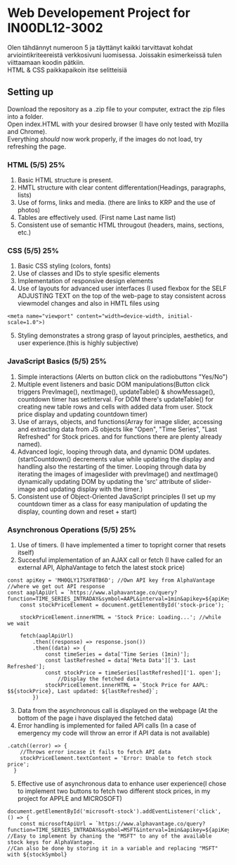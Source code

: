 # Web Developement Project for IN00DL12-3002

Olen tähdännyt numeroon 5 ja täyttänyt kaikki tarvittavat kohdat arviointikriteereistä verkkosivuni luomisessa. Joissakin esimerkeissä tulen viittaamaan koodin pätkiin.  
HTML & CSS paikkapaikoin itse selitteisiä

## Setting up
Download the repository as a .zip file to your computer, extract the zip files into a folder.  
Open index.HTML with your desired browser (I have only tested with Mozilla and Chrome).  
Everything *should* now work properly, if the images do not load, try refreshing the page.

### HTML (5/5) 25%

1. Basic HTML structure is present.
2. HMTL structure with clear content differentation(Headings, paragraphs, lists)
3. Use of forms, links and media. (there are links to KRP and the use of photos)
4. Tables are effectively used. (First name Last name list)
5. Consistent use of semantic HTML througout (headers, mains, sections, etc.)

### CSS (5/5) 25%
1. Basic CSS styling (colors, fonts)
2. Use of classes and IDs to style spesific elements
3. Implementation of responsive design elements
4. Use of layouts for advanced user interfaces (I used flexbox for the SELF ADJUSTING TEXT on the top of the web-page to stay consistent across viewmodel changes and also in HMTL files using
```
<meta name="viewport" content="width=device-width, initial-scale=1.0">)
```
5. Styling demonstrates a strong grasp of layout principles, aesthetics, and user experience.(this is highly subjective)

### JavaScript Basics (5/5) 25%
1. Simple interactions (Alerts on button click on the radiobuttons "Yes/No")
2. Multiple event listeners and basic DOM manipulations(Button click triggers PrevImage(), nextImage(), updateTable() & showMessage(), countdown timer has setInterval. For DOM there's updateTable() for creating new table rows and cells with added data from user. Stock price display and updating countdown timer)
3. Use of arrays, objects, and functions(Array for image slider, accessing and extracting data from JS objects like "Open", "Time Series", "Last Refreshed" for Stock prices. and for functions there are plenty already named).
4. Advanced logic, looping through data, and dynamic DOM updates.(startCountdown() decrements value while updating the display and handling also the restarting of the timer. Looping through data by iterating the images of imageslider with prevImage() and nextImage() dynamically updating DOM by updating the 'src' attribute of slider-image and updating display with the timer.)
5. Consistent use of Object-Oriented JavaScript principles (I set up my countdown timer as a class for easy manipulation of updating the display, counting down and reset + start)

### Asynchronous Operations (5/5) 25%
1. Use of timers. (I have implemented a timer to topright corner that resets itself)
2. Succesful implementation of an AJAX call or fetch (I have called for an external API, AlphaVantage to fetch the latest stock price)
``` In this example, APPLE stocks
const apiKey = 'MH0QLY17SXF8TB6D'; //Own API key from AlphaVantage
//where we get out API response
const aaplApiUrl = `https://www.alphavantage.co/query?function=TIME_SERIES_INTRADAY&symbol=AAPL&interval=1min&apikey=${apiKey}`; 
    const stockPriceElement = document.getElementById('stock-price');

    stockPriceElement.innerHTML = 'Stock Price: Loading...'; //while we wait

    fetch(aaplApiUrl)
        .then((response) => response.json())
        .then((data) => {
            const timeSeries = data['Time Series (1min)'];
            const lastRefreshed = data['Meta Data']['3. Last Refreshed'];
            const stockPrice = timeSeries[lastRefreshed]['1. open'];
                //Display the fetched data
            stockPriceElement.innerHTML = `Stock Price for AAPL: $${stockPrice}, Last updated: ${lastRefreshed}`;
        })
```
3. Data from the asynchronous call is displayed on the webpage (At the bottom of the page i have displayed the fetched data)
4. Error handling is implemented for failed API calls (In a case of emergency my code will throw an error if API data is not available)
```
.catch((error) => {
    //Throws error incase it fails to fetch API data
    stockPriceElement.textContent = 'Error: Unable to fetch stock price';
  }
```
5. Effective use of asynchronous data to enhance user experience(I chose to implement two buttons to fetch two different stock prices, in my project for APPLE and MICROSOFT)
```
document.getElementById('microsoft-stock').addEventListener('click', () => {
    const microsoftApiUrl = `https://www.alphavantage.co/query?function=TIME_SERIES_INTRADAY&symbol=MSFT&interval=1min&apikey=${apiKey}`;
//Easy to implement by chaning the "MSFT" to any of the available stock keys for AlphaVantage.
//Can also be done by storing it in a variable and replacing "MSFT" with ${stockSymbol}
```

